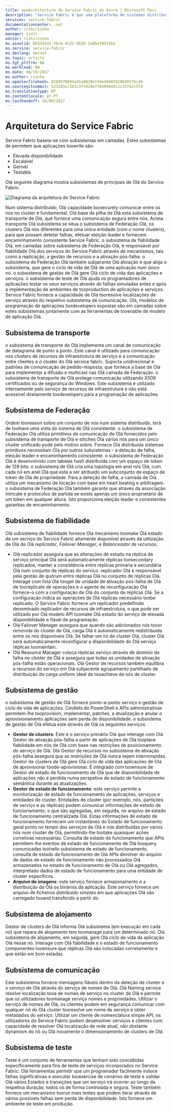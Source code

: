 ```yaml
---
title: aaaArchitecture do Service Fabric do Azure | Microsoft Docs
description: "Service Fabric é que uma plataforma de sistemas distribuídos utilizada toobuild dimensionável, fiável e aplicações facilmente geridos para a nuvem de Olá. Este artigo mostra a arquitetura de Olá do Service Fabric."
services: service-fabric
documentationcenter: .net
author: rishirsinha
manager: timlt
editor: rishirsinha
ms.assetid: 6b554243-70cb-4c22-9b28-1a8b4703f45e
ms.service: service-fabric
ms.devlang: dotnet
ms.topic: article
ms.tgt_pltfrm: NA
ms.workload: NA
ms.date: 04/19/2017
ms.author: rsinha
ms.openlocfilehash: 0268578094ad1a0010ef44ed940f828b985f6c40
ms.sourcegitcommit: 523283cc1b3c37c428e77850964dc1c33742c5f0
ms.translationtype: MT
ms.contentlocale: pt-PT
ms.lasthandoff: 10/06/2017
---
```

# <a name="service-fabric-architecture"></a>Arquitetura do Service Fabric
Service Fabric baseia-se com subsistemas em camadas. Estes subsistemas de permitem que aplicações toowrite são:

* Elevada disponibilidade
* Escalável
* Gerível
* Testable

Olá seguinte diagrama mostra subsistemas de principais de Olá do Service Fabric.

![Diagrama da arquitetura do Service Fabric](media/service-fabric-architecture/service-fabric-architecture.png)

Num sistema distribuído, Olá capacidade toosecurely comunicar entre os nós no cluster é fundamental. Olá base da pilha de Olá está subsistema de transporte de Olá, que fornece uma comunicação segura entre nós. Acima transporte Olá subsistema se situa o subsistema de Federação Olá, os clusters Olá nós diferentes para uma única entidade (com o nome clusters), para que possam detetar falhas, efetuar eleição leader e fornecem encaminhamento consistente Service Fabric. o subsistema de fiabilidade Olá, em camadas sobre subsistema de Federação Olá, é responsável por fiabilidade Olá dos serviços do Service Fabric através de mecanismos, tais como a replicação, a gestão de recursos e a ativação pós-falha. o subsistema de Federação Olá também subjacente Olá ativação e que aloja o subsistema, que gere o ciclo de vida de Olá de uma aplicação num único nó. o subsistema de gestão de Olá gere Olá ciclo de vida das aplicações e serviços. o subsistema de teste de Olá ajuda os programadores de aplicações testar os seus serviços através de falhas simuladas antes e após a implementação de ambientes de tooproduction de aplicações e serviços. Service Fabric fornece a capacidade de Olá tooresolve localizações de serviço através do respetivo subsistema de comunicação. Olá, modelos de programação de aplicações toodevelopers expostas são em camadas sobre estes subsistemas juntamente com as ferramentas de tooenable de modelo de aplicação Olá.

## <a name="transport-subsystem"></a>Subsistema de transporte
o subsistema de transporte de Olá implementa um canal de comunicação de datagrama de ponto a ponto. Este canal é utilizado para comunicação nos clusters de recursos de infraestrutura de serviço e a comunicação entre clientes e o cluster do Olá service fabric. Suporta unidirecional e padrões de comunicação de pedido-resposta, que fornece a base de Olá para implementar a difusão e multicast nas Olá camada de Federação. o subsistema de transporte de Olá protege comunicação utilizando X509 certificados ou de segurança do Windows. Este subsistema é utilizado internamente pelo serviço de recursos de infraestrutura e não está acessível diretamente toodevelopers para a programação de aplicações.

## <a name="federation-subsystem"></a>Subsistema de Federação
Ordem tooreason sobre um conjunto de nós num sistema distribuído, terá de toohave uma vista do sistema de Olá consistente. o subsistema de Federação Olá utiliza primitivos de comunicação de Olá fornecidos pelo subsistema de transporte de Olá e stitches Olá vários nós para um único cluster unificado pode pelo motivo sobre. Fornece Olá distribuída sistemas primitivos necessitam Olá por outros subsistemas - a deteção de falha, eleição leader e encaminhamento consistente. o subsistema de Federação Olá é desenvolvido com tabelas hash distribuída com um espaço de token de 128 bits. o subsistema de Olá cria uma topologia em anel nós Olá, com cada nó em anel Olá que está a ser atribuído um subconjunto de espaço de token de Olá de propriedade. Para a deteção de falha, a camada de Olá utiliza um mecanismo de locação com base em heart beating e arbitragem. o subsistema de Federação Olá também garante que através da associação intricate e protocolos de partida se existe apenas um único proprietário de um token em qualquer altura. Isto proporciona eleição leader e consistentes garantias de encaminhamento.

## <a name="reliability-subsystem"></a>Subsistema de fiabilidade
Olá subsistema de fiabilidade fornece Olá mecanismo toomake Olá estado de um serviço do Service Fabric altamente disponível através da utilização de Olá de Olá *replicador*, *Failover Manager*, e  *Balanceador de recursos*.

* Olá replicador assegura que as alterações de estado na réplica de serviço principal Olá será automaticamente réplicas toosecondary replicados, manter a consistência entre réplicas primária e secundária Olá num conjunto de réplicas do serviço. replicador Olá é responsável pela gestão de quórum entre réplicas Olá no conjunto de réplicas Olá. Interage com lista Olá tooget de unidade de ativação pós-falha de Olá de tooreplicate de operações e o agente de reconfiguração Olá fornece-o com a configuração de Olá do conjunto de réplicas Olá. Se a configuração indica as operações de Olá réplicas necessário toobe replicado. O Service Fabric fornece um replicador predefinido denominado replicador de recursos de infraestrutura, o que pode ser utilizado por Olá modelo API toomake Olá estado do serviço de elevada disponibilidade e fiável de programação.
* Olá Failover Manager assegura que quando são adicionados nós tooor removida do cluster de Olá, carga Olá é automaticamente redistribuída entre os nós disponíveis Olá. Se falhar um nó de cluster Olá, cluster Olá será automaticamente reconfigurar a disponibilidade do Olá serviço réplicas toomaintain.
* Olá Resource Manager coloca réplicas serviço através de domínio de falha no cluster de Olá e assegura que todas as unidades de ativação pós-falha estão operacionais. Olá Gestor de recursos também equilibra a recursos do serviço em Olá subjacente agrupamento partilhado de distribuição de carga uniform ideal de tooachieve de nós de cluster.

## <a name="management-subsystem"></a>Subsistema de gestão
o subsistema de gestão de Olá fornece ponto-a-ponto serviço e gestão de ciclo de vida de aplicações. Cmdlets do PowerShell e APIs administrativas permitem-lhe tooprovision, implementar, patches, a atualização e anular o aprovisionamento aplicações sem perda de disponibilidade. o subsistema de gestão de Olá efetua este através de Olá os seguintes serviços.

* **Gestor de clusters**: Este é o serviço primário Olá que interage com Olá Gestor de ativação pós-falha a partir de aplicações de Olá tooplace fiabilidade em nós de Olá com base nas restrições de posicionamento do serviço de Olá. Olá Gestor de recursos no subsistema de ativação pós-falha assegura que as restrições de Olá nunca sejam interrompidas. Gestor de clusters de Olá gere Olá ciclo de vida das aplicações de Olá de aprovisionar toode-aprovisionar. É integrado com tooensure de Gestor de estado de funcionamento de Olá que de disponibilidade de aplicações não é perdida numa perspetiva de estado de funcionamento semântica durante as atualizações.
* **Gestor de estado de funcionamento**: este serviço permite a monitorização de estado de funcionamento de aplicações, serviços e entidades do cluster. Entidades de cluster (por exemplo, nós, partições de serviço e as réplicas) podem comunicar informações de estado de funcionamento, o que são agregadas, em seguida, no arquivo de estado de funcionamento centralizada Olá. Estas informações de estado de funcionamento fornecem um instantâneo do Estado de funcionamento geral ponto no tempo dos serviços de Olá e nós distribuídas por vários nós num cluster de Olá, permitindo-lhe tootake quaisquer ações corretivas necessárias. Consulta de estado de funcionamento que APIs permitem-lhe eventos de estado de funcionamento de Olá tooquery comunicadas toohello subsistema de estado de funcionamento. consulta de estado de funcionamento de Olá APIs devolver do arquivo de dados de estado de funcionamento não processados Olá armazenados no estado de funcionamento de Olá ou Olá agregados, interpretado dados de estado de funcionamento para uma entidade de cluster específicos.
* **Arquivo de imagens**: este serviço fornece armazenamento e a distribuição da Olá os binários da aplicação. Este serviço fornece um arquivo de ficheiros distribuído simples em que aplicações Olá são carregado tooand transferido a partir do.

## <a name="hosting-subsystem"></a>Subsistema de alojamento
Gestor de clusters de Olá informa Olá subsistema (em execução em cada nó) que repara de alojamento tem toomanage para um determinado nó. Olá subsistema de alojamento, em seguida, gere Olá ciclo de vida da aplicação Olá nesse nó. Interage com Olá fiabilidade e o estado de funcionamento componentes tooensure que réplicas Olá são colocadas corretamente e que estão em bom estadas.

## <a name="communication-subsystem"></a>Subsistema de comunicação
Este subsistema fornece mensagens fiáveis dentro da deteção de cluster e o serviço de Olá através do serviço de nomes de Olá. Olá Naming service resolve localização tooa de nomes de serviço no cluster de Olá e permite que os utilizadores toomanage serviço nomes e propriedades. Utilizar o serviço de nomes de Olá, os clientes podem em segurança comunicar com qualquer nó do Olá cluster tooresolve um nome de serviço e obter metadados do serviço. Utilizar um cliente de nomenclatura simple API, os utilizadores do Service Fabric podem desenvolver serviços e clientes com capacidade de resolver Olá localização de rede atual, não obstante dynamism do nó ou Olá novamente o dimensionamento de clusters de Olá.

## <a name="testability-subsystem"></a>Subsistema de teste
Teste é um conjunto de ferramentas que tenham sido concebidas especificamente para fins de teste de serviços incorporados no Service Fabric. Olá ferramentas permitir que um programador facilmente induce falhas significativas e executar tooexercise de cenários de teste e validar Olá vários Estados e transições que um serviço irá ocorrer ao longo da respetiva duração, todos os de forma controlada e segura. Teste também fornece um mecanismo toorun mais testes que podem iterar através de vários possíveis falhas sem perda de disponibilidade. Isto fornece um ambiente de teste em produção.

